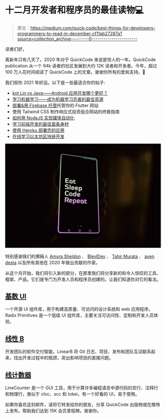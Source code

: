# 十二月开发者和程序员的最佳读物💻

> 原文：<https://medium.com/quick-code/best-things-for-developers-programmers-to-read-in-december-cf11ab27287a?source=collection_archive---------0----------------------->

读者们好，

离新年只有几天了。2020 年对于 QuickCode 来说是惊人的一年。QuickCode publication 从一个 94k 读者的社区发展到大约 12K 读者和开发者。今年，超过 100 万人花时间阅读了 QuickCode 上的文章。谢谢你所有的爱和支持。🙏

我们祝你 2021 年好运。以下是一些最适合你的帖子:

*   [kot Lin vs Java——Android 应用开发哪个更好？](/quick-code/kotlin-vs-java-which-one-is-better-for-android-app-development-3b4322cdb407)
*   [学习机器学习——成为机器学习忍者的最佳资源](https://blog.coursesity.com/best-machine-learning-tutorials/)
*   [部署&用 Firebase 托管](/quick-code/deploy-host-flutter-web-with-firebase-hosting-6821bd060874)托管你的 Flutter 网站
*   使用 Tailwind CSS 制作响应式投资组合网站的终极指南
*   [如何用 NodeJS 实现媒体自动化](/quick-code/how-to-automate-medium-with-nodejs-73c7ceed74bc)
*   [学习前端开发的最佳苗条身材](https://blog.coursesity.com/best-svelte-js-tutorials/)
*   [使用 Heroku 部署您的应用](/quick-code/deploying-your-app-with-heroku-9a9ccb9b1948)
*   [在线学习以太坊区块链开发](https://blog.coursesity.com/best-ethereum-solidity-courses/)

![](img/afdffbf3839fb95342819fab5af2e0ea.png)

特别感谢我们的撰稿人 [Amyra Sheldon](https://medium.com/u/8a48b62f31d2?source=post_page-----cf11ab27287a--------------------------------) 、 [BleylDev](https://medium.com/u/1b72487e1a47?source=post_page-----cf11ab27287a--------------------------------) 、 [Tahir Murata](https://medium.com/u/56f8d9107310?source=post_page-----cf11ab27287a--------------------------------) 、 [aven desta](https://medium.com/u/2d9b0c0d1e94?source=post_page-----cf11ab27287a--------------------------------) 以及所有其他在 2020 年做出贡献的作家。

从这个月开始，我们将引入新的部分，在那里我们将分享新的和令人惊叹的工具、框架、产品，它们是专门为开发人员和程序员创建的。让我们知道你对它的看法。

## [基数 UI](https://radix-ui.com/primitives/docs/overview/introduction)

一个开源 UI 组件库，用于构建高质量、可访问的设计系统和 web 应用程序。Radix Primitives 是一个低级 UI 组件库，主要关注可访问性、定制和开发人员体验。

## [线性 B](https://linearb.io/)

开发团队的软件交付智能。LinearB 将 Git 日志、项目、发布和团队互动联系起来，找出开发过程中的瓶颈，突出影响项目的直接问题。

## [线计数器](https://apps.apple.com/us/app/linecounter/id1544193411?mt=12)

LineCounter 是一个 GUI 工具，用于计算许多编程语言中源代码的空行、注释行和物理行，类似于 cloc、scc 和 tokei，有一个好看的 UI，易于使用。

如果你喜欢这封邮件，请将它转发给你的朋友，分享 QuickCode 出版物或在推特上发布。帮助我们达到 15K 会员里程碑。谢谢你。